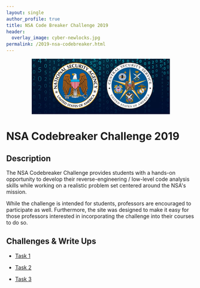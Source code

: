 ```yaml
---
layout: single
author_profile: true
title: NSA Code Breaker Challenge 2019
header:
  overlay_image: cyber-newlocks.jpg
permalink: /2019-nsa-codebreaker.html
---
```


<p align="center"><img src="/images/nsa-css-logo.png"></p>

# NSA Codebreaker Challenge 2019

## Description

The NSA Codebreaker Challenge provides students with a hands-on opportunity to develop their reverse-engineering / low-level code analysis skills while working on a realistic problem set centered around the NSA's mission.

While the challenge is intended for students, professors are encouraged to participate as well. Furthermore, the site was designed to make it easy for those professors interested in incorporating the challenge into their courses to do so.

## Challenges & Write Ups

* <a href="https://logicoverflow.tech/codebreaker1.md/">Task 1</a>

* <a href="https://logicoverflow.tech/codebreaker2.md/">Task 2</a>

* <a href="https://logicoverflow.tech/codebreaker3.md/">Task 3</a>
